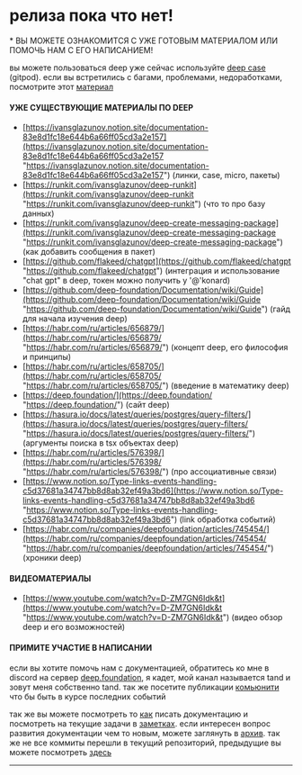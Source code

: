 # релиза пока что нет!
\* ВЫ МОЖЕТЕ ОЗНАКОМИТСЯ С УЖЕ ГОТОВЫМ МАТЕРИАЛОМ ИЛИ ПОМОЧЬ НАМ С ЕГО НАПИСАНИЕМ!

вы можете пользоваться deep уже сейчас используйте [deep case](https://gitpod.io/start/#deepfoundation-dev-rxjvdw0x3sn "https://gitpod.io/start/#deepfoundation-dev-rxjvdw0x3sn") (gitpod). если вы встретились с багами, проблемами, недоработками, посмотрите этот [материал](issues.md)


#### УЖЕ СУЩЕСТВУЮЩИЕ МАТЕРИАЛЫ ПО DEEP
- [https://ivansglazunov.notion.site/documentation-83e8d1fc18e644b6a66ff05cd3a2e157](https://ivansglazunov.notion.site/documentation-83e8d1fc18e644b6a66ff05cd3a2e157 "https://ivansglazunov.notion.site/documentation-83e8d1fc18e644b6a66ff05cd3a2e157") (линки, case, micro, пакеты) 
- [https://runkit.com/ivansglazunov/deep-runkit](https://runkit.com/ivansglazunov/deep-runkit "https://runkit.com/ivansglazunov/deep-runkit") (что то про базу данных) 
- [https://runkit.com/ivansglazunov/deep-create-messaging-package](https://runkit.com/ivansglazunov/deep-create-messaging-package "https://runkit.com/ivansglazunov/deep-create-messaging-package") (как добавить сообщения в пакет) 
- [https://github.com/flakeed/chatgpt](https://github.com/flakeed/chatgpt "https://github.com/flakeed/chatgpt") (интеграция и использование "сhat gpt" в deep, токен можно получить у '@'konard) 
- [https://github.com/deep-foundation/Documentation/wiki/Guide](https://github.com/deep-foundation/Documentation/wiki/Guide "https://github.com/deep-foundation/Documentation/wiki/Guide") (гайд для начала изучения deep) 
- [https://habr.com/ru/articles/656879/](https://habr.com/ru/articles/656879/ "https://habr.com/ru/articles/656879/") (концепт deep, его философия и принципы) 
- [https://habr.com/ru/articles/658705/](https://habr.com/ru/articles/658705/ "https://habr.com/ru/articles/658705/") (введение в математику deep) 
- [https://deep.foundation/](https://deep.foundation/ "https://deep.foundation/") (сайт deep) 
- [https://hasura.io/docs/latest/queries/postgres/query-filters/](https://hasura.io/docs/latest/queries/postgres/query-filters/ "https://hasura.io/docs/latest/queries/postgres/query-filters/") (аргументы поиcка в tsx объектах deep) 
- [https://habr.com/ru/articles/576398/](https://habr.com/ru/articles/576398/ "https://habr.com/ru/articles/576398/") (про ассоциативные связи) 
- [https://www.notion.so/Type-links-events-handling-c5d37681a34747bb8d8ab32ef49a3bd6](https://www.notion.so/Type-links-events-handling-c5d37681a34747bb8d8ab32ef49a3bd6 "https://www.notion.so/Type-links-events-handling-c5d37681a34747bb8d8ab32ef49a3bd6") (link обработка событий) 
- [https://habr.com/ru/companies/deepfoundation/articles/745454/](https://habr.com/ru/companies/deepfoundation/articles/745454/ "https://habr.com/ru/companies/deepfoundation/articles/745454/") (хроники deep)

#### ВИДЕОМАТЕРИАЛЫ
- [https://www.youtube.com/watch?v=D-ZM7GN6Idk&t](https://www.youtube.com/watch?v=D-ZM7GN6Idk&t "https://www.youtube.com/watch?v=D-ZM7GN6Idk&t") (видео обзор deep и его возможностей) 


#### ПРИМИТЕ УЧАСТИЕ В НАПИСАНИИ
если вы хотите помочь нам с документацией, обратитесь ко мне в discord на сервер [deep.foundation](https://discord.gg/deep-foundation), я кадет, мой канал называется tand и зовут меня собственно tand. так же посетите публикации [комьюнити](community.md) что бы быть в курсе последних событий

так же вы можете посмотреть то [как](scheme.md) писать документацию и посмотреть на текущие задачи в [заметках](notes.md). если интересен вопрос развития документации чем то новым, можете заглянуть в [архив](archieve.md). так же не все коммиты перешли в текущий репозиторий, предыдущие вы можете посмотреть [здесь](https://github.com/Tand-Anthros/Documentation/commits/archive)


---